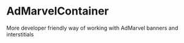 AdMarvelContainer
=================

More developer friendly way of working with AdMarvel banners and interstitials